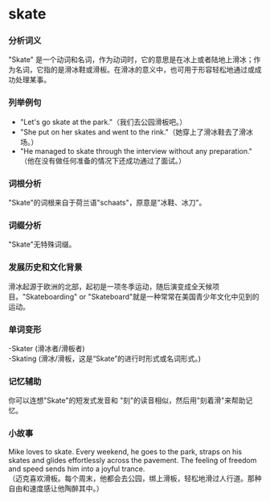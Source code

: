 # skate

### 分析词义

  

"Skate" 是一个动词和名词，作为动词时，它的意思是在冰上或者陆地上滑冰；作为名词，它指的是滑冰鞋或滑板。在滑冰的意义中，也可用于形容轻松地通过或成功处理某事。

  

### 列举例句

  

*   "Let's go skate at the park."（我们去公园滑板吧。）
*   "She put on her skates and went to the rink."（她穿上了滑冰鞋去了滑冰场。）
*   "He managed to skate through the interview without any preparation." （他在没有做任何准备的情况下还成功通过了面试。）

  

### 词根分析

  

"Skate"的词根来自于荷兰语"schaats"，原意是"冰鞋、冰刀"。

  

### 词缀分析

  

"Skate"无特殊词缀。

  

### 发展历史和文化背景

  

滑冰起源于欧洲的北部，起初是一项冬季运动，随后演变成全天候项目。"Skateboarding" or "Skateboard"就是一种常常在美国青少年文化中见到的运动。

  

### 单词变形

  

\-Skater (滑冰者/滑板者)  
\-Skating (滑冰/滑板，这是“Skate”的进行时形式或名词形式。)

  

### 记忆辅助

  

你可以连想"Skate"的短发式发音和 "刻"的读音相似，然后用"刻着滑"来帮助记忆。

  

### 小故事

  

Mike loves to skate. Every weekend, he goes to the park, straps on his skates and glides effortlessly across the pavement. The feeling of freedom and speed sends him into a joyful trance.  
（迈克喜欢滑板。每个周末，他都会去公园，绑上滑板，轻松地滑过人行道。那种自由和速度感让他陶醉其中。）
